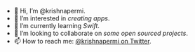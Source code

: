 - 👋 Hi, I’m @krishnapermi.
- 👀 I’m interested in _creating apps_.
- 🌱 I’m currently learning _Swift_.
- 💞️ I’m looking to collaborate on _some open sourced projects_.
- 📫 How to reach me: [@krishnapermi on Twitter](https://twitter.com/krishnapermi).

<!---
krishnapermi/krishnapermi is a ✨ special ✨ repository because its `README.md` (this file) appears on your GitHub profile.
You can click the Preview link to take a look at your changes.
--->
